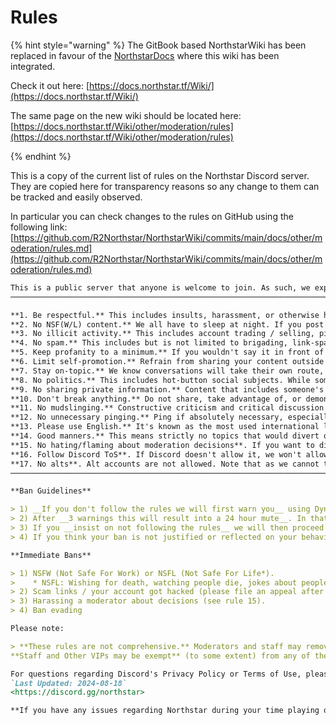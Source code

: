 # Rules

{% hint style="warning" %}
The GitBook based NorthstarWiki has been replaced in favour of the [NorthstarDocs](https://docs.northstar.tf/) where this wiki has been integrated.

Check it out here: [https://docs.northstar.tf/Wiki/](https://docs.northstar.tf/Wiki/)

The same page on the new wiki should be located here: [https://docs.northstar.tf/Wiki/other/moderation/rules](https://docs.northstar.tf/Wiki/other/moderation/rules)

{% endhint %}

This is a copy of the current list of rules on the Northstar Discord server.
They are copied here for transparency reasons so any change to them can be tracked and easily observed.

In particular you can check changes to the rules on GitHub using the following link: [https://github.com/R2Northstar/NorthstarWiki/commits/main/docs/other/moderation/rules.md](https://github.com/R2Northstar/NorthstarWiki/commits/main/docs/other/moderation/rules.md)

```markdown
This is a public server that anyone is welcome to join. As such, we expect everybody who participates to keep things civil. To that end, we've established some guidelines for this server. Failing to follow these rules may result in your posts being removed, limitations of your permissions in channels, or removal from this server.
──────────────────────────────────────────────────────────────────────────────────────────────────────

**1. Be respectful.** This includes insults, harassment, or otherwise hateful conduct. If you disagree with somebody, don't be uncivilized about it.
**2. No NSF(W/L) content.** We all have to sleep at night. If you post content that would get you fired at work, you're going to get the boot.
**3. No illicit activity.** This includes account trading / selling, piracy, witch hunting, or any discussion of illegal or otherwise unseemly activity.
**4. No spam.** This includes but is not limited to brigading, link-spamming, or general rapid-fire spam.
**5. Keep profanity to a minimum.** If you wouldn't say it in front of police, you should avoid saying it here.
**6. Limit self-promotion.** Refrain from sharing your content outside of applicable conversation or dedicated channels.
**7. Stay on-topic.** We know conversations will take their own route, but please try to keep discussion to the appropriate channels.
**8. No politics.** This includes hot-button social subjects. While some commentary on politics and society is unavoidable, this is not the platform for those discussions.
**9. No sharing private information.** Content that includes someone's personally identifiable information or private messages should be anonymized or they may be deleted.
**10. Don't break anything.** Do not share, take advantage of, or demonstrate exploits or bugs in this server. For security vulnerabilities, you can report them to any of the staff.
**11. No mudslinging.** Constructive criticism and critical discussion is welcome, but personal attacks or defamatory and disparaging statements about individuals or entities are not.
**12. No unnecessary pinging.** Ping if absolutely necessary, especially if you're going to ping staff.
**13. Please use English.** It's known as the most used international language.
**14. Good manners.** This means strictly no topics that would divert or derail the current conversation being held, especially those of sexual innuendos.
**15. No hating/flaming about moderation decisions**. If you want to discuss moderation decisions (bans, mutes, changes, ...) please open a staff only ticket in #help . Harassing a mod will get you banned.
**16. Follow Discord ToS**. If Discord doesn't allow it, we won't allow it either.
**17. No alts**. Alt accounts are not allowed. Note that as we cannot track everyone and their accounts we might miss some so we rely on your help for reporting.
──────────────────────────────────────────────────────────────────────────────────────────────────────

**Ban Guidelines**

> 1) __If you don't follow the rules we will first warn you__ using Dyno. This creates a modlog of your user on this server.
> 2) After __3 warnings this will result into a 24 hour mute__. In that time we kindly ask you to reflect on your messages/actions and hope you will be back after your timeout.
> 3) If you __insist on not following the rules__ we will then proceed to __ban__ you.
> 4) If you think your ban is not justified or reflected on your behaviour, you can file a ban appeal so we can overthink your permanent ban.

**Immediate Bans**

> 1) NSFW (Not Safe For Work) or NSFL (Not Safe For Life*).
>    * NSFL: Wishing for death, watching people die, jokes about people getting harmed, suicide.
> 2) Scam links / your account got hacked (please file an appeal after your account has 2FA enabled/passwords changed).
> 3) Harassing a moderator about decisions (see rule 15).
> 4) Ban evading

Please note:

> **These rules are not comprehensive.** Moderators and staff may remove content, administer reprimands, or warn users for violations not codified here at their discretion. If a moderator or staff member asks you to stop doing something, please respect their request.
**Staff and Other VIPs may be exempt** (to some extent) from any of these rules due to their reputation in the community, if you feel like they should be warned for a violation you should report to staff

For questions regarding Discord's Privacy Policy or Terms of Use, please refer to the documents here (<https://discord.com/terms>)
`Last Updated: 2024-08-18`
<https://discord.gg/northstar>

**If you have any issues regarding Northstar during your time playing or installing**, please open a support ticket in <#922663326994018366>. This channel is dedicated to helping users and should be used for this purpose instead of `#⁠general` and other similar chats.
```
